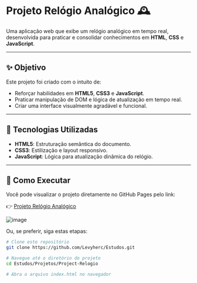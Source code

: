 # Projeto Relógio Analógico 🕰️

Uma aplicação web que exibe um relógio analógico em tempo real, desenvolvida para praticar e consolidar conhecimentos em **HTML**, **CSS** e **JavaScript**.

---

## ✨ Objetivo

Este projeto foi criado com o intuito de:

- Reforçar habilidades em **HTML5**, **CSS3** e **JavaScript**.
- Praticar manipulação de DOM e lógica de atualização em tempo real.
- Criar uma interface visualmente agradável e funcional.

---

## 🧰 Tecnologias Utilizadas

- **HTML5**: Estruturação semântica do documento.
- **CSS3**: Estilização e layout responsivo.
- **JavaScript**: Lógica para atualização dinâmica do relógio.

---

## 🚀 Como Executar

Você pode visualizar o projeto diretamente no GitHub Pages pelo link:

👉 [Projeto Relógio Analógico](https://levyherc.github.io/Estudos/Projetos/Project-Relogio/index.html)

![image](https://github.com/user-attachments/assets/ddefd336-3fc2-4108-ad9f-7c8d18ab4501)


Ou, se preferir, siga estas etapas:

```bash
# Clone este repositório
git clone https://github.com/Levyherc/Estudos.git

# Navegue até o diretório do projeto
cd Estudos/Projetos/Project-Relogio

# Abra o arquivo index.html no navegador
